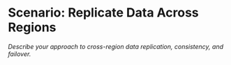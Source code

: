 # Scenario: Replicate Data Across Regions

_Describe your approach to cross-region data replication, consistency, and failover._

